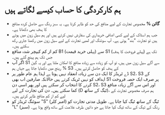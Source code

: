 # **ہم کارکردگی کا حساب کیسے لگاتے ہیں**
 - **گائن %** مخصوص تجارت کے لیے منافع کی حد کو ظاہر کرتا ہے۔ یہ سبز رنگ سے حاصل کردہ منافع کا ہدف بھی دکھاتا ہے۔
 - جب ہم اسٹاک کے لیے کسی اضافی خریداری کی سفارش نہیں کرتے ہیں اور ہم سیل زون میں ہوتے ہیں تو تجارت "بند" ہوتی ہے۔ آپ سوئنگ اور لمبی تجارت کے لیے سیل زون میں رکھنا جاری رکھ سکتے ہیں۔
 - کم از کم کیپچر شدہ منافع B1 (پہلی خرید قیمت) سے S1 (پہلے فروخت کا ہدف) تک ہے جس تک ہم پہنچ گئے ہیں۔
 - اگر آپ S1 سے آگے سیل زون میں ہیں، تو آپ کو زیادہ سے زیادہ منافع کا امکان ملتا ہے اور یہ گین % رینج میں دکھایا جاتا ہے جہاں ہم S3 کے ہدف کو حاصل کرتے ہیں۔
 - ڈے ٹریڈز کا ایک دن سے زیادہ انعقاد نہیں ہوتا ہے لہذا ہم عام طور پر S2، S3 کے اہداف کو نہیں ٹریک کرتے ہیں حالانکہ صارفین اب بھی S1 پر صرف ایک حصہ فروخت کرنے کا انتخاب کر سکتے ہیں اور پھر اسی دن S2، S3 اور اس سے آگے زیادہ منافع کما سکتے ہیں۔ دن کی تجارت کے لیے (D ٹیگ کے ساتھ)، ہم صرف مخصوص تجارت کے لیے کم از کم منافع ظاہر کرتے ہیں۔
 - سوئنگ ٹریڈز کو "S" (امبر کلر) ٹیگ کے ساتھ ٹیگ کیا جاتا ہے۔ طویل مدتی تجارت کو "L" (سبز) رنگ کے ٹیگ کے ساتھ ٹیگ کیا جاتا ہے جو دائیں طرف علامت کے ساتھ واقع ہوتا ہے۔

